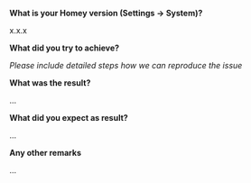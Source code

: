 **What is your Homey version (Settings → System)?**

x.x.x

**What did you try to achieve?**

*Please include detailed steps how we can reproduce the issue*


**What was the result?**

...

**What did you expect as result?**

...

**Any other remarks**

...

